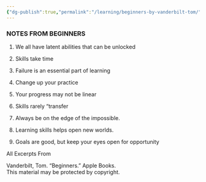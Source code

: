 ```yaml
---
{"dg-publish":true,"permalink":"/learning/beginners-by-vanderbilt-tom/"}
---
```


### NOTES FROM BEGINNERS


1. We all have latent abilities that can be unlocked

2. Skills take time

3. Failure is an essential part of learning

4. Change up your practice

5. Your progress may not be linear

6. Skills rarely “transfer

7. Always be on the edge of the impossible.

8. Learning skills helps open new worlds.

9. Goals are good, but keep your eyes open for opportunity

All Excerpts From

Vanderbilt, Tom. “Beginners.” Apple Books.   
This material may be protected by copyright.